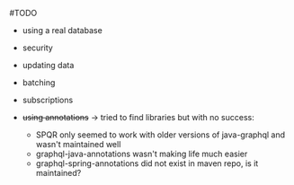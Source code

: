 #TODO

- using a real database
- security  
- updating data
- batching  
- subscriptions

- ~~using annotations~~ -> tried to find libraries but with no success:
    - SPQR only seemed to work with older versions of java-graphql and wasn't maintained well
    - graphql-java-annotations wasn't making life much easier
    - graphql-spring-annotations did not exist in maven repo, is it maintained?
    


